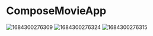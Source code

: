 # ComposeMovieApp

![1684300276309](https://github.com/praveenkumarp98/ComposeMovieApp/assets/66177739/dc02e77d-8eeb-444c-8500-340f6278eea4)
![1684300276324](https://github.com/praveenkumarp98/ComposeMovieApp/assets/66177739/c856471c-4a09-4135-ae95-2a884a3f7a31)
![1684300276315](https://github.com/praveenkumarp98/ComposeMovieApp/assets/66177739/0d03ba57-6bad-42ba-b735-23860d4dc537)
